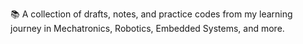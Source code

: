 📚 A collection of drafts, notes, and practice codes from my learning journey in Mechatronics, Robotics, Embedded Systems, and more.
